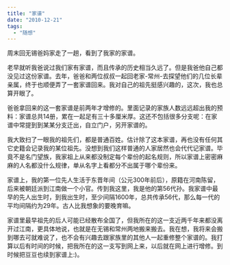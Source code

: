 ```yaml
---
title: "家谱"
date: "2010-12-21"
tags: 
  - "随想"
---
```


周末回无锡爸妈家走了一趟，看到了我家的家谱。

老早就听我爸说过我们家有家谱，而且传承的历史相当久远了。但是我爸他自己都没见过这份家谱。去年，爸爸和两位叔叔一起回老家-常州-去探望他们的几位长辈亲属，终于也顺便弄了一套家谱回来。我对自己的祖先挺感兴趣的，这次，我也总算开眼了。

爸爸拿回来的这一套家谱是前两年才增修的。里面记录的家族人数远远超出我的预料：家谱总共14册，累在一起足有三十多厘米厚。这还不包括很多分支呢：在家谱中常提到到某某分支迁出，自立门户，另开家谱的。

我大致扫了一眼我的祖先们，都是普通百姓。估计除了这本家谱，再也没有任何其它史籍会记录我的某位祖先。没想到我们这样普通的人家居然也会代代记家谱。毕竟不是名门望族，我家祖上从来都没制定每个辈份的起名规则，所以家谱上密密麻麻的人名都没什么规律，单从名字上看都分不出属于哪个辈份来。

家谱上，我的第一位先人生活于东晋年间（公元300年前后），原籍在河南陈留，后来被朝廷派到江南做一个小官。传到我这里，我是他的第56代孙。我家谱中最早的先人出生时，到我出生时，至少间隔1600年，总共传承56代，那么每一代的平均间隔约为29年。古人比我想象的要晚育嘛。

家谱里最早祖先的后人可能已经散布全国了，但我所在的这一支近两千年来都没离开过江南，更具体地说，也就是在无锡和常州两地搬来搬去。我在想，我将来会搬到哪去可就难说了，也不会有兴趣去跟家族里的其他人一起重修整个家谱的。我打算以后有时间的时候，把我所在的这一支写到网上来，以后就在网上进行增修。到时候把豆豆也续到家谱上:)。
